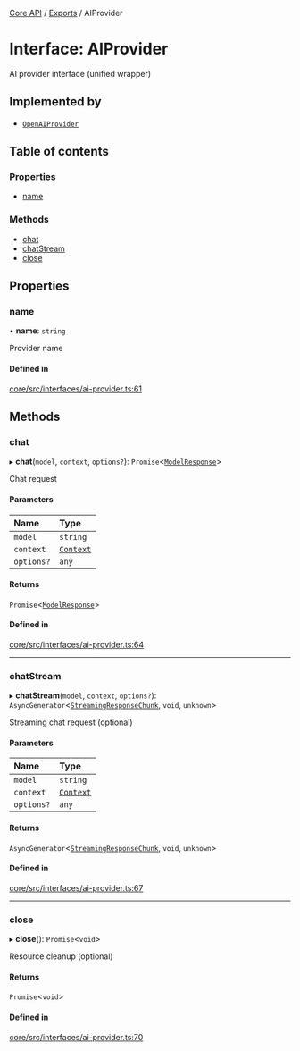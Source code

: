 <!-- 
 ⚠️  AUTO-GENERATED FILE - DO NOT EDIT MANUALLY
 This file is automatically generated by scripts/docs-generator.js
 To make changes, edit the source TypeScript files or update the generator script
-->

[Core API](../../) / [Exports](../modules) / AIProvider

# Interface: AIProvider

AI provider interface (unified wrapper)

## Implemented by

- [`OpenAIProvider`](../classes/OpenAIProvider)

## Table of contents

### Properties

- [name](AIProvider#name)

### Methods

- [chat](AIProvider#chat)
- [chatStream](AIProvider#chatstream)
- [close](AIProvider#close)

## Properties

### name

• **name**: `string`

Provider name

#### Defined in

[core/src/interfaces/ai-provider.ts:61](https://github.com/woojubb/robota/blob/5baf93af575921706aa46fe1ad8da7f17667ecdd/packages/core/src/interfaces/ai-provider.ts#L61)

## Methods

### chat

▸ **chat**(`model`, `context`, `options?`): `Promise`\<[`ModelResponse`](ModelResponse)\>

Chat request

#### Parameters

| Name | Type |
| :------ | :------ |
| `model` | `string` |
| `context` | [`Context`](Context) |
| `options?` | `any` |

#### Returns

`Promise`\<[`ModelResponse`](ModelResponse)\>

#### Defined in

[core/src/interfaces/ai-provider.ts:64](https://github.com/woojubb/robota/blob/5baf93af575921706aa46fe1ad8da7f17667ecdd/packages/core/src/interfaces/ai-provider.ts#L64)

___

### chatStream

▸ **chatStream**(`model`, `context`, `options?`): `AsyncGenerator`\<[`StreamingResponseChunk`](StreamingResponseChunk), `void`, `unknown`\>

Streaming chat request (optional)

#### Parameters

| Name | Type |
| :------ | :------ |
| `model` | `string` |
| `context` | [`Context`](Context) |
| `options?` | `any` |

#### Returns

`AsyncGenerator`\<[`StreamingResponseChunk`](StreamingResponseChunk), `void`, `unknown`\>

#### Defined in

[core/src/interfaces/ai-provider.ts:67](https://github.com/woojubb/robota/blob/5baf93af575921706aa46fe1ad8da7f17667ecdd/packages/core/src/interfaces/ai-provider.ts#L67)

___

### close

▸ **close**(): `Promise`\<`void`\>

Resource cleanup (optional)

#### Returns

`Promise`\<`void`\>

#### Defined in

[core/src/interfaces/ai-provider.ts:70](https://github.com/woojubb/robota/blob/5baf93af575921706aa46fe1ad8da7f17667ecdd/packages/core/src/interfaces/ai-provider.ts#L70)
